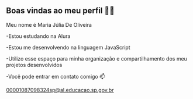 ## Boas vindas ao meu perfil 💙💙
Meu nome é Maria Júlia De Oliveira

-Estou estudando na Alura

-Estou me desenvolvendo na linguagem JavaScript

-Utilizo esse espaço para minha organização e compartilhamento dos meu projetos desenvolvidos

-Você pode entrar em contato comigo 📫 

00001087098324sp@al.educacao.sp.gov.br


